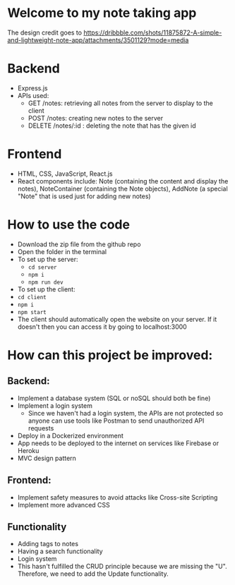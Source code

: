 # Welcome to my note taking app
The design credit goes to https://dribbble.com/shots/11875872-A-simple-and-lightweight-note-app/attachments/3501129?mode=media

# Backend
- Express.js
- APIs used:
  - GET /notes: retrieving all notes from the server to display to the client
  - POST /notes: creating new notes to the server
  - DELETE /notes/:id : deleting the note that has the given id

# Frontend
- HTML, CSS, JavaScript, React.js
- React components include: Note (containing the content and display the notes), NoteContainer (containing the Note objects), AddNote (a special "Note" that is used just for adding new notes)

# How to use the code
  - Download the zip file from the github repo
  - Open the folder in the terminal
  - To set up the server:
      - `cd server`
      - `npm i`
      - `npm run dev`
  - To set up the client:
  -   `cd client`
  -   `npm i`
  -   `npm start`
  -   The client should automatically open the website on your server. If it doesn't then you can access it by going to localhost:3000

# How can this project be improved:
## Backend:
- Implement a database system (SQL or noSQL should both be fine)
- Implement a login system
    - Since we haven't had a login system, the APIs are not protected so anyone can use tools like Postman to send unauthorized API requests
- Deploy in a Dockerized environment
- App needs to be deployed to the internet on services like Firebase or Heroku
- MVC design pattern
## Frontend:
- Implement safety measures to avoid attacks like Cross-site Scripting
- Implement more advanced CSS
## Functionality
- Adding tags to notes
- Having a search functionality
- Login system
- This hasn't fulfilled the CRUD principle because we are missing the "U". Therefore, we need to add the Update functionality.
